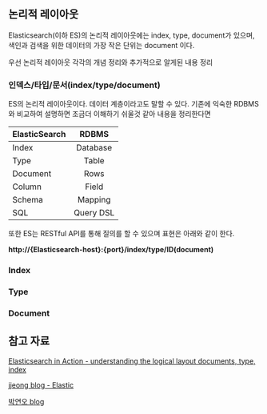 ## 논리적 레이아웃

Elasticsearch(이하 ES)의 논리적 레이아웃에는 index, type, document가 있으며, 색인과 검색을 위한 데이터의 가장 작은 단위는 document 이다.

우선 논리적 레이아웃 각각의 개념 정리와 추가적으로 알게된 내용 정리

### 인덱스/타입/문서(index/type/document)
ES의 논리적 레이아웃이다. 데이터 계층이라고도 말할 수 있다.
기존에 익숙한 RDBMS와 비교하여 설명하면 조금더 이해하기 쉬울것 같아 내용을 정리한다면

| ElasticSearch |   RDBMS    |
|---------------|:----------:|
| Index         | Database   |
| Type          | Table      |
| Document      | Rows       |
| Column        | Field      |
| Schema        | Mapping    |
| SQL           | Query DSL  |


또한 ES는 RESTful API를 통해 질의를 할 수 있으며 표현은 아래와 같이 한다.

**http://{Elasticsearch-host}:{port}/index/type/ID(document)**

### Index

### Type

### Document

## 참고 자료
[Elasticsearch in Action - understanding the logical layout documents, type, index](https://weng.gitbooks.io/elasticsearch-in-action/content/chapter2_diving_into_the_functionality/21understanding_the_logical_layout_documents_,type.html)

[jjeong blog - Elastic](http://jjeong.tistory.com/category/Elastic)

[박연오 blog](https://bakyeono.net/post/2016-06-03-start-elasticsearch.html)
